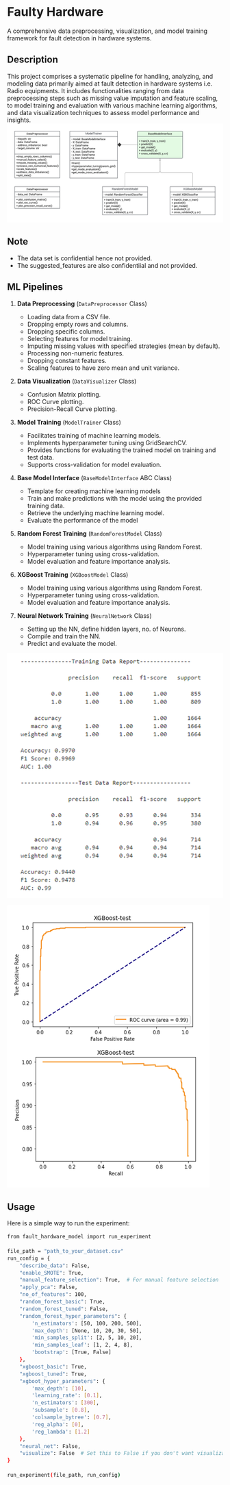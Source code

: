 # Faulty Hardware

A comprehensive data preprocessing, visualization, and model training framework for fault detection in hardware systems.

## Description

This project comprises a systematic pipeline for handling, analyzing, and modeling data primarily aimed at fault detection in hardware systems i.e. Radio equipments. 
It includes functionalities ranging from data preprocessing steps such as missing value imputation and feature scaling, to model training and evaluation with various machine learning algorithms, 
and data visualization techniques to assess model performance and insights.
![Alt text](/images/Faulty%20Hardware%20UML.png "UML")

## Note
- The data set is confidential hence not provided.
- The suggested_features are also confidentiial and not provided.

## ML Pipelines

1. **Data Preprocessing** (`DataPreprocessor` Class)
   - Loading data from a CSV file.
   - Dropping empty rows and columns.
   - Dropping specific columns.
   - Selecting features for model training.
   - Imputing missing values with specified strategies (mean by default).
   - Processing non-numeric features.
   - Dropping constant features.
   - Scaling features to have zero mean and unit variance.

2. **Data Visualization** (`DataVisualizer` Class)
   - Confusion Matrix plotting.
   - ROC Curve plotting.
   - Precision-Recall Curve plotting.

3. **Model Training** (`ModelTrainer` Class)
   - Facilitates training of machine learning models.
   - Implements hyperparameter tuning using GridSearchCV.
   - Provides functions for evaluating the trained model on training and test data.
   - Supports cross-validation for model evaluation.

4. **Base Model Interface** (`BaseModelInterface` ABC Class)
   - Template for creating machine learning models
   - Train and make predictions with the model using the provided training data.
   - Retrieve the underlying machine learning model.
   - Evaluate the performance of the model

5. **Random Forest Training** (`RandomForestModel` Class)
   - Model training using various algorithms using Random Forest.
   - Hyperparameter tuning using cross-validation.
   - Model evaluation and feature importance analysis.

6. **XGBoost Training** (`XGBoostModel` Class)
   - Model training using various algorithms using Random Forest.
   - Hyperparameter tuning using cross-validation.
   - Model evaluation and feature importance analysis.

7. **Neural Network Training** (`NeuralNetwork` Class)
   - Setting up the NN, define hidden layers, no. of Neurons.
   - Compile and train the NN.
   - Predict and evaluate the model.

![Alt text](/images/xgboost-test-scores.png "XGBoost test scores")

![Alt text](/images/xgboost-roc-auc.png "XGBoost ROC-AUC ")
## Usage

Here is a simple way to run the experiment:

```bash
from fault_hardware_model import run_experiment

file_path = "path_to_your_dataset.csv"
run_config = {
    "describe_data": False,
    "enable_SMOTE": True,
    "manual_feature_selection": True,  # For manual feature selection
    "apply_pca": False,
    "no_of_features": 100,
    "random_forest_basic": True,
    "random_forest_tuned": False,
    "random_forest_hyper_parameters": {
        'n_estimators': [50, 100, 200, 500],
        'max_depth': [None, 10, 20, 30, 50],
        'min_samples_split': [2, 5, 10, 20],
        'min_samples_leaf': [1, 2, 4, 8],
        'bootstrap': [True, False]
    },
    "xgboost_basic": True,
    "xgboost_tuned": True,
    "xgboot_hyper_parameters": {
        'max_depth': [10],
        'learning_rate': [0.1],
        'n_estimators': [300],
        'subsample': [0.8],
        'colsample_bytree': [0.7],
        'reg_alpha': [0],
        'reg_lambda': [1.2]
    },
    "neural_net": False,
    "visualize": False  # Set this to False if you don't want visualizations
}

run_experiment(file_path, run_config)
```
